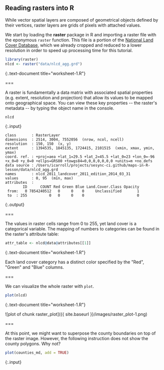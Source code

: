 ---
---

## Reading rasters into R

While vector spatial layers are composed of geometrical objects defined by their vertices, raster layers are grids of pixels with attached values. 

We start by loading the **raster** package in R and importing a raster file with the eponymous `raster` function. This file is a portion of the [National Land Cover Database](http://www.mrlc.gov/nlcd2011.php), which we already cropped and reduced to a lower resolution in order to speed up processing time for this tutorial.


~~~r
library(raster)
nlcd <- raster("data/nlcd_agg.grd")
~~~
{:.text-document title="worksheet-1.R"}

===

A raster is fundamentally a data matrix with associated spatial properties (e.g. extent, resolution and projection) that allow its values to be mapped onto geographical space. You can view these key properties -- the raster's metadata -- by typing the object name in the console.


~~~r
nlcd
~~~
{:.input}
~~~
class       : RasterLayer 
dimensions  : 2514, 3004, 7552056  (nrow, ncol, ncell)
resolution  : 150, 150  (x, y)
extent      : 1394535, 1845135, 1724415, 2101515  (xmin, xmax, ymin, ymax)
coord. ref. : +proj=aea +lat_1=29.5 +lat_2=45.5 +lat_0=23 +lon_0=-96 +x_0=0 +y_0=0 +ellps=GRS80 +towgs84=0,0,0,0,0,0,0 +units=m +no_defs 
data source : /Users/icarroll/projects/sesync-ci.github/maps-in-R-lesson/data/nlcd_agg.grd 
names       : nlcd_2011_landcover_2011_edition_2014_03_31 
values      : 0, 95  (min, max)
attributes  :
        ID      COUNT Red Green Blue Land.Cover.Class Opacity
 from:   0 7854240512   0     0    0     Unclassified       1
 to  : 255          0   0     0    0                        0
~~~
{:.output}

===

The values in raster cells range from 0 to 255, yet land cover is a categorical variable. The mapping of numbers to categories can be found in the raster's attribute table:

~~~r
attr_table <- nlcd@data@attributes[[1]]
~~~
{:.text-document title="worksheet-1.R"}

Each land cover category has a distinct color specified by the "Red", "Green" and "Blue" columns. 

===

We can visualize the whole raster with `plot`.

~~~r
plot(nlcd)
~~~
{:.text-document title="worksheet-1.R"}

![plot of chunk raster_plot]({{ site.baseurl }}/images/raster_plot-1.png)

===

At this point, we might want to superpose the county boundaries on top of the raster image. However, the following instruction does not show the county polygons. Why not?

~~~r
plot(counties_md, add = TRUE)
~~~
{:.input}
